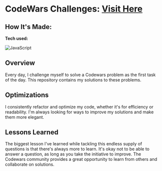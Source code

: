 # CodeWars Challenges: <a target="_blank" href="https://www.codewars.com/users/bkpecho/" >Visit Here</a>

## How It's Made:

**Tech used:**  

![JavaScript](https://img.shields.io/badge/javascript-%23323330.svg?style=for-the-badge&logo=javascript&logoColor=%23F7DF1E)

## Overview

Every day, I challenge myself to solve a Codewars problem as the first task of the day. This repository contains my solutions to these problems.

## Optimizations

I consistently refactor and optimize my code, whether it's for efficiency or readability. I'm always looking for ways to improve my solutions and make them more elegant.

## Lessons Learned

The biggest lesson I've learned while tackling this endless supply of questions is that there's always more to learn. It's okay not to be able to answer a question, as long as you take the initiative to improve. The Codewars community provides a great opportunity to learn from others and collaborate on solutions.
